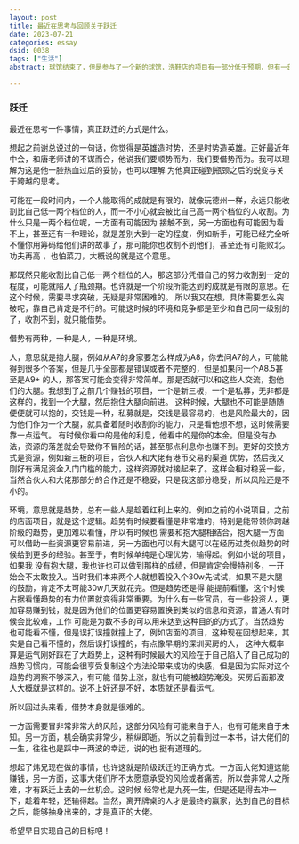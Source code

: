 ```yaml
---
layout: post
title: 最近在思考与回顾关于跃迁
date: 2023-07-21
categories: essay
dsid: 0038
tags: ["生活"]
abstract: 球馆结束了，但是参与了一个新的球馆，洗鞋店的项目有一部分低于预期，但有一部分又超过了预期，最近开始思考接下来怎么走

---
```


### 跃迁

最近在思考一件事情，真正跃迁的方式是什么。

想起之前谢总说过的一句话，你觉得是英雄造时势，还是时势造英雄。正好最近年中会，和唐老师讲的不谋而合，他说我们要顺势而为，我们要借势而为。我可以理解为这是他一腔热血过后的妥协，也可以理解
为他真正碰到瓶颈之后的蜕变与关于跨越的思考。

可能在一段时间内，一个人能取得的成就是有限的，就像玩德州一样，永远只能收割比自己低一两个档位的人，而一不小心就会被比自己高一两个档位的人收割。为什么只是一两个档位呢，一方面有可能因为
接触不到，另一方面也有可能因为看不上，甚至还有一种理论，就是差别大到一定的程度，例如新手，可能已经完全听不懂你用筹码给他们讲的故事了，那可能你也收割不到他们，甚至还有可能败北。功夫再高
，也怕菜刀，大概说的就是这个意思。

那既然只能收割比自己低一两个档位的人，那这部分凭借自己的努力收割到一定的程度，可能就陷入了瓶颈期。也许就是一个阶段所能达到的成就是有限的意思。在这个时候，需要寻求突破，无疑是非常困难的。
所以我又在想，具体需要怎么突破呢，靠自己肯定是不行的。可能这时候的环境和竞争都是至少和自己同一级别的了，收割不到，就只能借势。

借势有两种，一种是人，一种是环境。

人，意思就是抱大腿，例如从A7的身家要怎么样成为A8，你去问A7的人，可能能得到很多个答案，但是几乎全部都是错误或者不完整的，但是如果问一个A8.5甚至是A9+
的人，那答案可能会变得非常简单。那是否就可以和这些人交流，抱他们的大腿。我想到了之前几个赚钱的项目，一个是新三板，一个是私募，无非都是这样的，找到一个大腿，然后抱住大腿向前进。
这种时候，大腿也不可能是随随便便就可以抱的，交钱是一种，私募就是，交钱是最容易的，也是风险最大的，因为他们作为一个大腿，就具备着随时收割你的能力，只是看他想不想，这时候需要靠一点运气。
有时候你看中的是他的利息，他看中的是你的本金。但是没有办法，资源的落差就会导致你不冒险的话，甚至那点利息你也赚不到。更好的交换方式是资源，例如新三板的项目，合伙人和大佬有港币交易的渠道
优势，然后我又刚好有满足资金入门门槛的能力，这样资源就对接起来了。这样会相对稳妥一些，当然合伙人和大佬那部分的合作还是不稳妥，只是我这部分稳妥，所以风险还是不小的。

环境，意思就是趋势，总有一些人是趁着红利上来的。例如之前的小说项目，之前的店面项目，就是这个逻辑。趋势有时候要看懂是非常难的，特别是能带领你跨越阶级的趋势，更加难以看懂，所以有时候也
需要和抱大腿相结合，抱大腿一方面可以借助一些资源更容易前进，另一方面也可以有大腿可以在经历过类似趋势的时候给到更多的经验。甚至于，有时候单纯是心理优势，输得起。例如小说的项目，如果我
没有抱大腿，我也许也可以做到那样的成绩，但是肯定会慢特别多，一开始会不太敢投入。当时我们本来两个人就想着投入个30w先试试，如果不是大腿的鼓励，肯定不太可能30w几天就花完。但是趋势还是得
能提前看懂，这个时候占据看懂趋势的有力位置就变得非常重要。为什么有一些官员，有一些投资人，更加容易赚到钱，就是因为他们的位置更容易置换到类似的信息和资源，普通人有时候会比较难，工作
可能是为数不多的可以用来达到这种目的的方式了。当然趋势也可能看不懂，但是误打误撞就撞上了，例如店面的项目，这种现在回想起来，其实是自己看不懂的，然后误打误撞的，有点像早期的深圳买房的人，
这种大概率算是运气刚好踩在了大趋势上，这种有时候最大的风险在于自己陷入了自己成功的趋势习惯内，可能会很享受复制这个方法论带来成功的快感，但是因为实际对这个趋势的洞察不够深入，有可能
借势上涨，就也有可能被趋势淹没。买房后面那波人大概就是这样的。说不上好还是不好，本质就还是看运气。

所以回过头来看，借势本身就是很难的。

一方面需要冒非常非常大的风险，这部分风险有可能来自于人，也有可能来自于未知。另一方面，机会确实非常少，稍纵即逝。所以之前看到过一本书，讲大佬们的一生，往往也是踩中一两波的幸运，说的也
挺有道理的。

想起了炜兄现在做的事情，也许这就是阶级跃迁的正确方式。一方面大佬知道这能赚钱，另一方面，这事大佬们所不太愿意承受的风险或者痛苦。所以尝非常人之所难，才有跃迁上去的一丝机会。这时候
经常也是九死一生，但是还是得去冲一下，趁着年轻，还输得起。当然，离开牌桌的人才是最终的赢家，达到自己的目标之后，能够抽身出来的，才是真正的大佬。

希望早日实现自己的目标吧！

